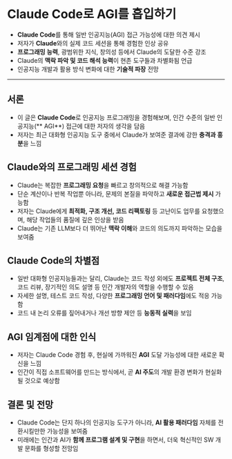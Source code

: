# Claude Code로 AGI를 흡입하기


* **Claude Code**를 통해 일반 인공지능(AGI) 접근 가능성에 대한 의견 제시
* 저자가 **Claude**와의 실제 코드 세션을 통해 경험한 인상 공유
* **프로그래밍 능력**, 광범위한 지식, 창의성 등에서 Claude의 도달한 수준 강조
* Claude의 **맥락 파악 및 코드 해석 능력**이 현존 도구들과 차별화됨 언급
* 인공지능 개발과 활용 방식 변화에 대한 **기술적 파장** 전망

---

서론
--

* 이 글은 **Claude Code**로 인공지능 프로그래밍을 경험해보며, 인간 수준의 일반 인공지능(\*\* AGI\*\*) 접근에 대한 저자의 생각을 담음
* 저자는 최근 대화형 인공지능 도구 중에서 Claude가 보여준 결과에 강한 **충격과 흥분**을 느낌

Claude와의 프로그래밍 세션 경험
--------------------

* Claude는 복잡한 **프로그래밍 요청**을 빠르고 창의적으로 해결 가능함
* 단순 계산이나 반복 작업뿐 아니라, 문제의 본질을 파악하고 **새로운 접근법 제시** 가능함
* 저자는 Claude에게 **최적화, 구조 개선, 코드 리팩토링** 등 고난이도 업무를 요청했으며, 해당 작업들의 품질에 깊은 인상을 받음
* Claude는 기존 LLM보다 더 뛰어난 **맥락 이해**와 코드의 의도까지 파악하는 모습을 보여줌

Claude Code의 차별점
----------------

* 일반 대화형 인공지능들과는 달리, Claude는 코드 작성 외에도 **프로젝트 전체 구조**, 코드 리뷰, 장기적인 의도 설명 등 인간 개발자의 역할을 수행할 수 있음
* 자세한 설명, 테스트 코드 작성, 다양한 **프로그래밍 언어 및 패러다임**에도 적응 가능함
* 코드 내 논리 오류를 짚어내거나 개선 방향 제안 등 **능동적 실력**을 보임

AGI 임계점에 대한 인식
--------------

* 저자는 Claude Code 경험 후, 현실에 가까워진 **AGI** 도달 가능성에 대한 새로운 확신을 느낌
* 인간이 직접 소프트웨어를 만드는 방식에서, 곧 **AI 주도**의 개발 환경 변화가 현실화될 것으로 예상함

결론 및 전망
-------

* Claude Code는 단지 하나의 인공지능 도구가 아니라, **AI 활용 패러다임** 자체를 전환시킬만한 가능성을 보여줌
* 미래에는 인간과 AI가 **함께 프로그램 설계 및 구현**을 하면서, 더욱 혁신적인 SW 개발 문화를 형성할 전망임
